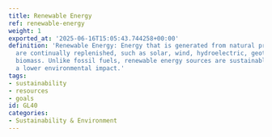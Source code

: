 ```yaml
---
title: Renewable Energy
ref: renewable-energy
weight: 1
exported_at: '2025-06-16T15:05:43.744258+00:00'
definition: 'Renewable Energy: Energy that is generated from natural processes that
  are continually replenished, such as solar, wind, hydroelectric, geothermal, and
  biomass. Unlike fossil fuels, renewable energy sources are sustainable and have
  a lower environmental impact.'
tags:
- sustainability
- resources
- goals
id: GL40
categories:
- Sustainability & Environment
---
```


